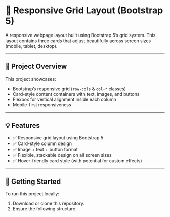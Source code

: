 # 🧱 Responsive Grid Layout (Bootstrap 5)

A responsive webpage layout built using Bootstrap 5’s grid system. This layout contains three cards that adjust beautifully across screen sizes (mobile, tablet, desktop).

---

## 📄 Project Overview

This project showcases:

- Bootstrap’s responsive grid (`row-cols` & `col-*` classes)
- Card-style content containers with text, images, and buttons
- Flexbox for vertical alignment inside each column
- Mobile-first responsiveness

---

## 💡 Features

- ✅ Responsive grid layout using Bootstrap 5  
- ✅ Card-style column design  
- ✅ Image + text + button format  
- ✅ Flexible, stackable design on all screen sizes  
- ✅ Hover-friendly card style (with potential for custom effects)

---

## 🚀 Getting Started

To run this project locally:

1. Download or clone this repository.
2. Ensure the following structure.
